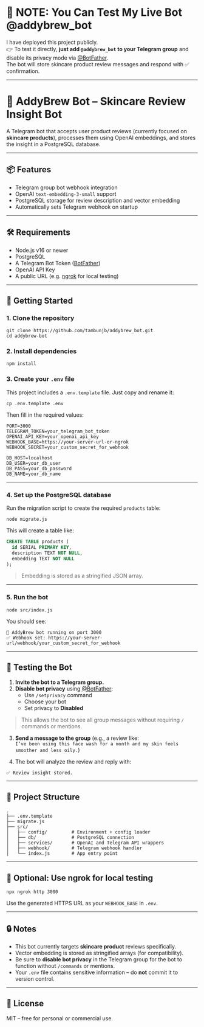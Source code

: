 # 🚨 NOTE: You Can Test My Live Bot @addybrew_bot

I have deployed this project publicly.  
👉 To test it directly, **just add `@addybrew_bot` to your Telegram group** and disable its privacy mode via [@BotFather](https://t.me/BotFather).  
The bot will store skincare product review messages and respond with ✅ confirmation.

---

# 🧠 AddyBrew Bot – Skincare Review Insight Bot

A Telegram bot that accepts user product reviews (currently focused on **skincare products**), processes them using OpenAI embeddings, and stores the insight in a PostgreSQL database.

---

## 📦 Features

- Telegram group bot webhook integration  
- OpenAI `text-embedding-3-small` support  
- PostgreSQL storage for review description and vector embedding  
- Automatically sets Telegram webhook on startup  

---

## 🛠️ Requirements

- Node.js v16 or newer  
- PostgreSQL  
- A Telegram Bot Token ([BotFather](https://t.me/BotFather))  
- OpenAI API Key  
- A public URL (e.g. [ngrok](https://ngrok.com) for local testing)  

---

## 🚀 Getting Started

### 1. Clone the repository

```
git clone https://github.com/tambunjb/addybrew_bot.git
cd addybrew-bot
```

### 2. Install dependencies

```
npm install
```

### 3. Create your `.env` file

This project includes a `.env.template` file. Just copy and rename it:

```
cp .env.template .env
```

Then fill in the required values:

```
PORT=3000
TELEGRAM_TOKEN=your_telegram_bot_token
OPENAI_API_KEY=your_openai_api_key
WEBHOOK_BASE=https://your-server-url-or-ngrok
WEBHOOK_SECRET=your_custom_secret_for_webhook

DB_HOST=localhost
DB_USER=your_db_user
DB_PASS=your_db_password
DB_NAME=your_db_name
```

---

### 4. Set up the PostgreSQL database

Run the migration script to create the required `products` table:

```
node migrate.js
```

This will create a table like:

```sql
CREATE TABLE products (
  id SERIAL PRIMARY KEY,
  description TEXT NOT NULL,
  embedding TEXT NOT NULL
);
```

> Embedding is stored as a stringified JSON array.

---

### 5. Run the bot

```
node src/index.js
```

You should see:

```
🚀 AddyBrew bot running on port 3000
✅ Webhook set: https://your-server-url/webhook/your_custom_secret_for_webhook
```

---

## 🤖 Testing the Bot

1. **Invite the bot to a Telegram group.**  
2. **Disable bot privacy** using [@BotFather](https://t.me/BotFather):  
   - Use `/setprivacy` command  
   - Choose your bot  
   - Set privacy to **Disabled**  

> This allows the bot to see all group messages without requiring `/` commands or mentions.

3. **Send a message to the group** (e.g., a review like:  
   `I’ve been using this face wash for a month and my skin feels smoother and less oily.`)  

4. The bot will analyze the review and reply with:

```
✅ Review insight stored.
```

---

## 📂 Project Structure

```
.
├── .env.template
├── migrate.js
├── src/
│   ├── config/         # Environment + config loader
│   ├── db/             # PostgreSQL connection
│   ├── services/       # OpenAI and Telegram API wrappers
│   ├── webhook/        # Telegram webhook handler
│   └── index.js        # App entry point
```

---

## 🧪 Optional: Use ngrok for local testing

```
npx ngrok http 3000
```

Use the generated HTTPS URL as your `WEBHOOK_BASE` in `.env`.

---

## 🔒 Notes

- This bot currently targets **skincare product** reviews specifically.
- Vector embedding is stored as stringified arrays (for compatibility).
- Be sure to **disable bot privacy** in the Telegram group for the bot to function without `/commands` or mentions.
- Your `.env` file contains sensitive information – do **not** commit it to version control.

---

## 🤝 License

MIT – free for personal or commercial use.